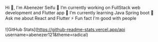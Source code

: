 Hi 👋, I'm Abenezer Seifu
🔭 I’m currently working on FullStack web development  and  Flutter app
🌱 I’m currently learning Java Spring boot
💬 Ask me about React and Flutter
⚡ Fun fact I'm good with people

![GitHub Stats](https://github-readme-stats.vercel.app/api username=abenezer121&theme=radical)

